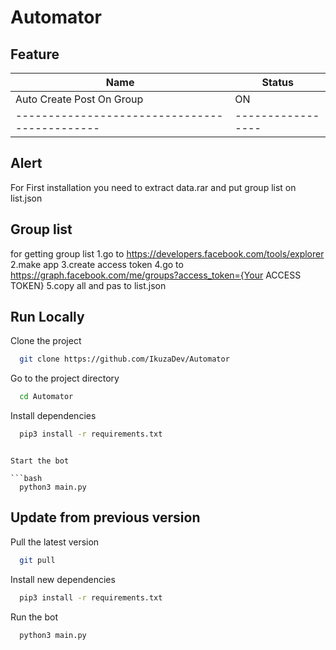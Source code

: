 # Automator


## Feature

| Name                                        |     Status      |
|---------------------------------------------|-----------------|
|     Auto Create Post On Group               |        ON       | 
|---------------------------------------------|-----------------|

## Alert

For First installation you need to extract data.rar and put group list on list.json

## Group list

for getting group list 
1.go to https://developers.facebook.com/tools/explorer
2.make app
3.create access token 
4.go to https://graph.facebook.com/me/groups?access_token={Your ACCESS TOKEN}
5.copy all and pas to list.json

## Run Locally

Clone the project

```bash
  git clone https://github.com/IkuzaDev/Automator
```

Go to the project directory

```bash
  cd Automator
```

Install dependencies

```bash
  pip3 install -r requirements.txt
```

```

Start the bot

```bash
  python3 main.py
```

## Update from previous version

Pull the latest version

```bash
  git pull
```

Install new dependencies

``` bash
  pip3 install -r requirements.txt
```

Run the bot

```bash
  python3 main.py
```
